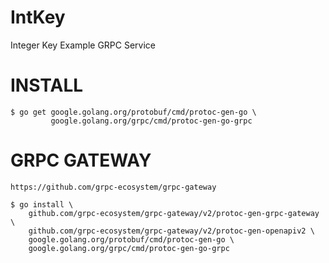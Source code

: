 # IntKey
Integer Key Example GRPC Service

# INSTALL 

```
$ go get google.golang.org/protobuf/cmd/protoc-gen-go \
         google.golang.org/grpc/cmd/protoc-gen-go-grpc

```

# GRPC GATEWAY

```
https://github.com/grpc-ecosystem/grpc-gateway

$ go install \
    github.com/grpc-ecosystem/grpc-gateway/v2/protoc-gen-grpc-gateway \
    github.com/grpc-ecosystem/grpc-gateway/v2/protoc-gen-openapiv2 \
    google.golang.org/protobuf/cmd/protoc-gen-go \
    google.golang.org/grpc/cmd/protoc-gen-go-grpc

```